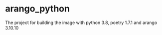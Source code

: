 # arango_python

The project for building the image with python 3.8, poetry 1.7.1 and arango 3.10.10

